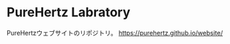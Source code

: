PureHertz Labratory
===================

PureHertzウェブサイトのリポジトリ。
<https://purehertz.github.io/website/>